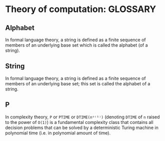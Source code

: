 # Theory of computation: GLOSSARY


## Alphabet
In formal language theory, a string is defined as a finite sequence of members of an underlying base set which is called the alphabet (of a string).

## String
In formal language theory, a string is defined as a finite sequence of members of an underlying base set; this set is called the alphabet of a string.

## P
In complexity theory, `P` or `PTIME` or `DTIME(nᵒ⁽¹⁾)` (denoting `DTIME` of `n` raised to the power of `O(1)`) is a fundamental complexity class that contains all decision problems that can be solved by a deterministic Turing machine in polynomial time (i.e. in polynomial amount of time).
